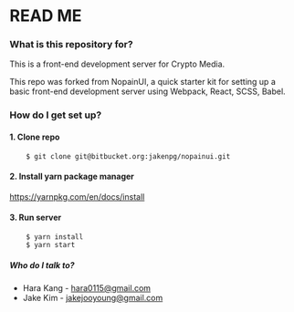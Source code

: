 # READ ME #

### What is this repository for? ###

This is a front-end development server for Crypto Media. 

This repo was forked from NopainUI, a quick starter kit for setting up a basic front-end development server using Webpack, React, SCSS, Babel.



### How do I get set up? ###

#### 1. Clone repo ###
```
	$ git clone git@bitbucket.org:jakenpg/nopainui.git
```

#### 2. Install yarn package manager ###

https://yarnpkg.com/en/docs/install


#### 3. Run server ###
```
	$ yarn install
	$ yarn start
```

##### Who do I talk to? ####
* Hara Kang - hara0115@gmail.com
* Jake Kim - jakejooyoung@gmail.com